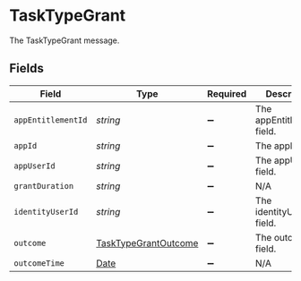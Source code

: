 # TaskTypeGrant

The TaskTypeGrant message.


## Fields

| Field                                                                                         | Type                                                                                          | Required                                                                                      | Description                                                                                   |
| --------------------------------------------------------------------------------------------- | --------------------------------------------------------------------------------------------- | --------------------------------------------------------------------------------------------- | --------------------------------------------------------------------------------------------- |
| `appEntitlementId`                                                                            | *string*                                                                                      | :heavy_minus_sign:                                                                            | The appEntitlementId field.                                                                   |
| `appId`                                                                                       | *string*                                                                                      | :heavy_minus_sign:                                                                            | The appId field.                                                                              |
| `appUserId`                                                                                   | *string*                                                                                      | :heavy_minus_sign:                                                                            | The appUserId field.                                                                          |
| `grantDuration`                                                                               | *string*                                                                                      | :heavy_minus_sign:                                                                            | N/A                                                                                           |
| `identityUserId`                                                                              | *string*                                                                                      | :heavy_minus_sign:                                                                            | The identityUserId field.                                                                     |
| `outcome`                                                                                     | [TaskTypeGrantOutcome](../../models/shared/tasktypegrantoutcome.md)                           | :heavy_minus_sign:                                                                            | The outcome field.                                                                            |
| `outcomeTime`                                                                                 | [Date](https://developer.mozilla.org/en-US/docs/Web/JavaScript/Reference/Global_Objects/Date) | :heavy_minus_sign:                                                                            | N/A                                                                                           |